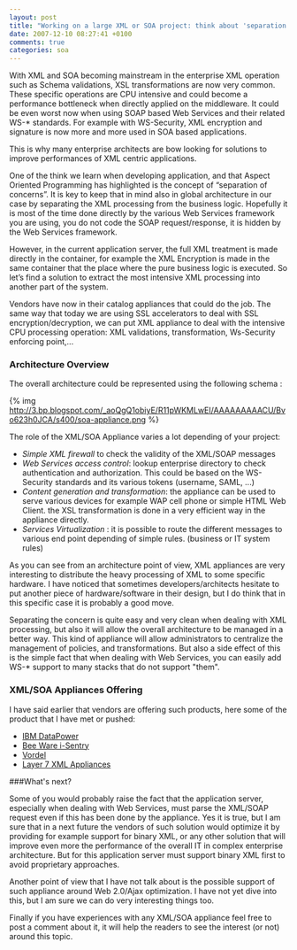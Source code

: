 ```yaml
---
layout: post
title: "Working on a large XML or SOA project: think about 'separation of concerns'"
date: 2007-12-10 08:27:41 +0100
comments: true
categories: soa
---
```

With XML and SOA becoming mainstream in the enterprise XML operation such as Schema validations, XSL transformations are now very common. These specific operations are CPU intensive and could become a performance bottleneck when directly applied on the middleware. It could be even worst now when using SOAP based Web Services and their related WS-* standards. For example with WS-Security, XML encryption and signature is now more and more used in SOA based applications.

This is why many enterprise architects are bow looking for solutions to improve performances of XML centric applications.

One of the think we learn when developing application, and that Aspect Oriented Programming has highlighted is the concept of “separation of concerns”. It is key to keep that in mind also in global architecture in our case by separating the XML processing from the business logic. Hopefully it is most of the time done directly by the various Web Services framework you are using, you do not code the SOAP request/response, it is hidden by the Web Services framework.

However, in the current application server, the full XML treatment is made directly in the container, for example the XML Encryption is made in the same container that the place where the pure business logic is executed. So let’s find a solution to extract the most intensive XML processing into another part of the system.

Vendors have now in their catalog appliances that could do the job. The same way that today we are using SSL accelerators to deal with SSL encryption/decryption, we can put XML appliance to deal with the intensive CPU processing operation: XML validations, transformation, Ws-Security enforcing point,...

<!-- more -->

### Architecture Overview

The overall architecture could be represented using the following schema :

{% img http://3.bp.blogspot.com/_aoQgQ1obiyE/R11pWKMLwEI/AAAAAAAAACU/Bvo623h0JCA/s400/soa-appliance.png %}

The role of the XML/SOA Appliance varies a lot depending of your project:

* *Simple XML firewall* to check the validity of the XML/SOAP messages
* *Web Services access control*: lookup enterprise directory to check authentication and authorization. This could be based on the WS-Security standards and its various tokens (username, SAML, ...)
* *Content generation and transformation*: the appliance can be used to serve various devices for example WAP cell phone or simple HTML Web Client. the XSL transformation is done in a very efficient way in the appliance directly.
* *Services Virtualization* : it is possible to route the different messages to various end point depending of simple rules. (business or IT system rules)

As you can see from an architecture point of view, XML appliances are very interesting to distribute the heavy processing of XML to some specific hardware. I have noticed that sometimes developers/architects hesitate to put another piece of hardware/software in their design, but I do think that in this specific case it is probably a good move.

Separating the concern is quite easy and very clean when dealing with XML processing, but also it will allow the overall architecture to be managed in a better way. This kind of appliance will allow administrators to centralize the management of policies, and transformations. But also a side effect of this is the simple fact that when dealing with Web Services, you can easily add WS-* support to many stacks that do not support "them".

### XML/SOA Appliances Offering

I have said earlier that vendors are offering such products, here some of the product that I have met or pushed:

*   [IBM DataPower](http://www.ibm.com/software/integration/datapower/)
*   [Bee Ware i-Sentry](http://www.bee-ware.net/en/product/i-sentry/)
*   [Vordel](http://www.vordel.com/products/)
*   [Layer 7 XML Appliances](http://www.layer7tech.com/)

###What's next?

Some of you would probably raise the fact that the application server, especially when dealing with Web Services, must parse the XML/SOAP request even if this has been done by the appliance. Yes it is true, but I am sure that in a next future the vendors of such solution would optimize it by providing for example support for binary XML, or any other solution that will improve even more the performance of the overall IT in complex enterprise architecture. But for this application server must support binary XML first to avoid proprietary approaches.

Another point of view that I have not talk about is the possible support of such appliance around Web 2.0/Ajax optimization. I have not yet dive into this, but I am sure we can do very interesting things too.

Finally if you have experiences with any XML/SOA appliance feel free to post a comment about it, it will help the readers to see the interest (or not) around this topic.
